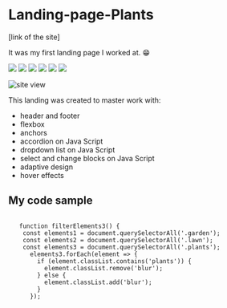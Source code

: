 # Landing-page-Plants

[link of the site]

It was my first landing page I worked at. :grin:

![](https://img.shields.io/badge/-HTML-499A18)
![](https://img.shields.io/badge/-CSS-499A18)
![](https://img.shields.io/badge/-Java%20Script-499A18)
![](https://img.shields.io/badge/-SVG-499A18)
![](https://img.shields.io/badge/-Adaptive%20design-499A18)
![](https://img.shields.io/badge/-Flexbox-499A18)

![site view](/site-view.gif)


This landing was created to master work with:
- header and footer
- flexbox
- anchors
- accordion on Java Script
- dropdown list on Java Script
- select and change blocks on Java Script
- adaptive design
- hover effects

## My code sample

```

   function filterElements3() {
    const elements1 = document.querySelectorAll('.garden');
    const elements2 = document.querySelectorAll('.lawn');
    const elements3 = document.querySelectorAll('.plants');
      elements3.forEach(element => {
        if (element.classList.contains('plants')) {
          element.classList.remove('blur');
        } else {
          element.classList.add('blur');
        }
      });

```
